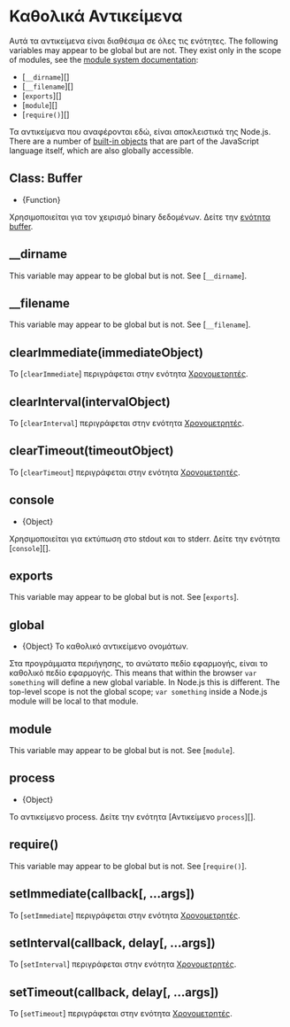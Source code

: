 # Καθολικά Αντικείμενα

<!--introduced_in=v0.10.0-->

<!-- type=misc -->

Αυτά τα αντικείμενα είναι διαθέσιμα σε όλες τις ενότητες. The following variables may appear to be global but are not. They exist only in the scope of modules, see the [module system documentation](modules.html):

* [`__dirname`][]
* [`__filename`][]
* [`exports`][]
* [`module`][]
* [`require()`][]

Τα αντικείμενα που αναφέρονται εδώ, είναι αποκλειστικά της Node.js. There are a number of [built-in objects](https://developer.mozilla.org/en-US/docs/Web/JavaScript/Reference/Global_Objects) that are part of the JavaScript language itself, which are also globally accessible.

## Class: Buffer

<!-- YAML
added: v0.1.103
-->

<!-- type=global -->

* {Function}

Χρησιμοποιείται για τον χειρισμό binary δεδομένων. Δείτε την [ενότητα buffer](buffer.html).

## \_\_dirname

This variable may appear to be global but is not. See [`__dirname`].

## \_\_filename

This variable may appear to be global but is not. See [`__filename`].

## clearImmediate(immediateObject)

<!-- YAML
added: v0.9.1
-->

<!--type=global-->

Το [`clearImmediate`] περιγράφεται στην ενότητα [Χρονομετρητές](timers.html).

## clearInterval(intervalObject)

<!-- YAML
added: v0.0.1
-->

<!--type=global-->

Το [`clearInterval`] περιγράφεται στην ενότητα [Χρονομετρητές](timers.html).

## clearTimeout(timeoutObject)

<!-- YAML
added: v0.0.1
-->

<!--type=global-->

Το [`clearTimeout`] περιγράφεται στην ενότητα [Χρονομετρητές](timers.html).

## console

<!-- YAML
added: v0.1.100
-->

<!-- type=global -->

* {Object}

Χρησιμοποιείται για εκτύπωση στο stdout και το stderr. Δείτε την ενότητα [`console`][].

## exports

This variable may appear to be global but is not. See [`exports`].

## global

<!-- YAML
added: v0.1.27
-->

<!-- type=global -->

* {Object} Το καθολικό αντικείμενο ονομάτων.

Στα προγράμματα περιήγησης, το ανώτατο πεδίο εφαρμογής, είναι το καθολικό πεδίο εφαρμογής. This means that within the browser `var something` will define a new global variable. In Node.js this is different. The top-level scope is not the global scope; `var something` inside a Node.js module will be local to that module.

## module

This variable may appear to be global but is not. See [`module`].

## process

<!-- YAML
added: v0.1.7
-->

<!-- type=global -->

* {Object}

Το αντικείμενο process. Δείτε την ενότητα [Αντικείμενο `process`][].

## require()

This variable may appear to be global but is not. See [`require()`].

## setImmediate(callback[, ...args])

<!-- YAML
added: v0.9.1
-->

<!-- type=global -->

Το [`setImmediate`] περιγράφεται στην ενότητα [Χρονομετρητές](timers.html).

## setInterval(callback, delay[, ...args])

<!-- YAML
added: v0.0.1
-->

<!-- type=global -->

Το [`setInterval`] περιγράφεται στην ενότητα [Χρονομετρητές](timers.html).

## setTimeout(callback, delay[, ...args])

<!-- YAML
added: v0.0.1
-->

<!-- type=global -->

Το [`setTimeout`] περιγράφεται στην ενότητα [Χρονομετρητές](timers.html).